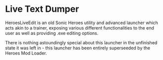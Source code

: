 # Live Text Dumper

HeroesLiveEdit is an old Sonic Heroes utility and advanced launcher which acts akin to a trainer, exposing various different functionalities to the end user as well as providing .exe editing options.

There is nothing astoundingly special about this launcher in the unfinished state it was left in - this launcher has been entirely superseeded by the Heroes Mod Loader.